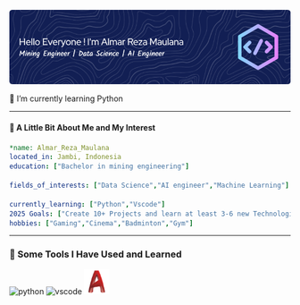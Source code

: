 ![Almar-Reza-Maulana](https://github.com/Almar-Reza-Maulana/Almar-Reza-Maulana/blob/main/github-header-image.png)

<!--
**Almar-Reza-Maulana/Almar-Reza-Maulana** is a ✨ _special_ ✨ repository because its `README.md` (this file) appears on your GitHub profile.

Here are some ideas to get you started:

- 🔭 I’m currently working on ...
- 🌱 I’m currently learning ...
- 👯 I’m looking to collaborate on ...
- 🤔 I’m looking for help with ...
- 💬 Ask me about ...
- 📫 How to reach me: ...
- 😄 Pronouns: ...
- ⚡ Fun fact: ...
-->

🏫 I’m currently learning Python

---

#### 🎯 A Little Bit About Me and My Interest

```yaml
*name: Almar_Reza_Maulana
located_in: Jambi, Indonesia
education: ["Bachelor in mining engineering"]

fields_of_interests: ["Data Science","AI engineer","Machine Learning"]

currently_learning: ["Python","Vscode"]
2025 Goals: ["Create 10+ Projects and learn at least 3-6 new Technologies."]
hobbies: ["Gaming","Cinema","Badminton","Gym"]
```

---

### 🚀 Some Tools I Have Used and Learned

<img src="https://cdn.jsdelivr.net/gh/devicons/devicon@latest/icons/python/python-original-wordmark.svg" alt="python" width="45" height="45"/> 
<img src="https://cdn.jsdelivr.net/gh/devicons/devicon@latest/icons/vscode/vscode-original.svg"alt="vscode" width="45" height="45" />
<img src="https://github.com/Almar-Reza-Maulana/Almar-Reza-Maulana/blob/main/autocad-icon.svg" lt="autocad" width="45" height="45" />
